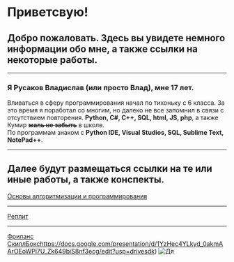 # Приветсвую! 
## Добро пожаловать. Здесь вы увидете немного информации обо мне,  а также ссылки на некоторые работы.
------
### Я Русаков Владислав **(или просто Влад)**, мне 17 лет. 
Вливаться в сферу программирования начал по тихоньку с 6 класса.
За это время я поработал со многим,  но далеко не все запомнил в связи с отсутствием повторения. 
**Python, C#, C++, SQL, html, JS, php**, а также Кумир **~~жаль не забыть~~** в школе.     
По программам знаком с **Python IDE,  Visual Studios,  SQL,  Sublime Text,  NotePad++**.
______
## Далее будут размещаться ссылки на те или иные работы,  а также конспекты. 

[Основы алгоритмизации и программирования](https://docs.google.com/document/d/1HGdkMKFaQ2ejT16IB157fnc4C7FYC_46sotEEaLZIi0/edit?usp=drivesdk)
_____
[Реплит](https://replit.com/@billrusakov9)
_____
[Фриланс](https://freelance.habr.com/freelancers/deathmiller)
[СкиллБокс](https://docs.google.com/presentation/d/1YzHec4YLkyd_0akmAArOEoWPi7U_Zk649biS8nf3ecg/edit?usp=drivesdk)https://docs.google.com/presentation/d/1YzHec4YLkyd_0akmAArOEoWPi7U_Zk649biS8nf3ecg/edit?usp=drivesdk)
![Дя](https://i.pinimg.com/originals/b8/3e/53/b83e535aaf4d72eebec106944bb06094.png)

